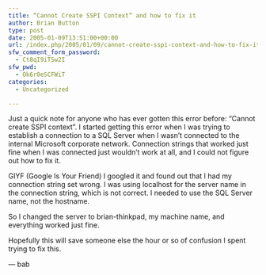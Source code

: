 ```yaml
---
title: “Cannot Create SSPI Context” and how to fix it
author: Brian Button
type: post
date: 2005-01-09T13:51:00+00:00
url: /index.php/2005/01/09/cannot-create-sspi-context-and-how-to-fix-it/
sfw_comment_form_password:
  - Ct8qI9iTSw2I
sfw_pwd:
  - Ok6r0eSCFWiT
categories:
  - Uncategorized

---
```

Just a quick note for anyone who has ever gotten this error before: &ldquo;Cannot create SSPI context&rdquo;. I started getting this error when I was trying to establish a connection to a SQL Server when I wasn&rsquo;t connected to the internal Microsoft corporate network. Connection strings that worked just fine when I was connected just wouldn&rsquo;t work at all, and I could not figure out how to fix it.

GIYF (Google Is Your Friend) I googled it and found out that I had my connection string set wrong. I was using localhost for the server name in the connection string, which is not correct. I needed to use the SQL Server name, not the hostname.

So I changed the server to brian-thinkpad, my machine name, and everything worked just fine.

Hopefully this will save someone else the hour or so of confusion I spent trying to fix this.

&mdash; bab

&nbsp;